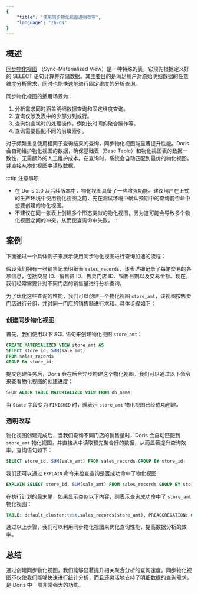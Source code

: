 ```yaml
---
{
    "title": "使用同步物化视图透明改写",
    "language": "zh-CN"
}
---
```


<!-- 
Licensed to the Apache Software Foundation (ASF) under one
or more contributor license agreements.  See the NOTICE file
distributed with this work for additional information
regarding copyright ownership.  The ASF licenses this file
to you under the Apache License, Version 2.0 (the
"License"); you may not use this file except in compliance
with the License.  You may obtain a copy of the License at

  http://www.apache.org/licenses/LICENSE-2.0

Unless required by applicable law or agreed to in writing,
software distributed under the License is distributed on an
"AS IS" BASIS, WITHOUT WARRANTIES OR CONDITIONS OF ANY
KIND, either express or implied.  See the License for the
specific language governing permissions and limitations
under the License.
-->

## 概述

[同步物化视图](../../materialized-view/sync-materialized-view.md) （Sync-Materialized View）是一种特殊的表，它预先根据定义好的 SELECT 语句计算并存储数据。其主要目的是满足用户对原始明细数据的任意维度分析需求，同时也能快速地进行固定维度的分析查询。

同步物化视图的适用场景为：

1. 分析需求同时涵盖明细数据查询和固定维度查询。
2. 查询仅涉及表中的少部分列或行。
3. 查询包含耗时的处理操作，例如长时间的聚合操作等。
4. 查询需要匹配不同的前缀索引。

对于频繁重复使用相同子查询结果的查询，同步物化视图能显著提升性能。Doris 会自动维护物化视图的数据，确保基础表（Base Table）和物化视图表的数据一致性，无需额外的人工维护成本。在查询时，系统会自动匹配到最优的物化视图，并直接从物化视图中读取数据。

:::tip 注意事项
- 在 Doris 2.0 及后续版本中，物化视图具备了一些增强功能。建议用户在正式的生产环境中使用物化视图之前，先在测试环境中确认预期中的查询能否命中想要创建的物化视图。
- 不建议在同一张表上创建多个形态类似的物化视图，因为这可能会导致多个物化视图之间的冲突，从而使查询命中失败。
  :::

## 案例

下面通过一个具体例子来展示使用同步物化视图进行查询加速的流程：

假设我们拥有一张销售记录明细表 `sales_records`，该表详细记录了每笔交易的各项信息，包括交易 ID、销售员 ID、售卖门店 ID、销售日期以及交易金额。现在，我们经常需要针对不同门店的销售量进行分析查询。

为了优化这些查询的性能，我们可以创建一个物化视图 `store_amt`，该视图按售卖门店进行分组，并对同一门店的销售额进行求和。具体步骤如下：

### 创建同步物化视图

首先，我们使用以下 SQL 语句来创建物化视图 `store_amt`：

```sql
CREATE MATERIALIZED VIEW store_amt AS 
SELECT store_id, SUM(sale_amt) 
FROM sales_records
GROUP BY store_id;
```

提交创建任务后，Doris 会在后台异步构建这个物化视图。我们可以通过以下命令来查看物化视图的创建进度：

```sql
SHOW ALTER TABLE MATERIALIZED VIEW FROM db_name;
```

当 `State` 字段变为 `FINISHED` 时，就表示 `store_amt` 物化视图已经成功创建。

### 透明改写

物化视图创建完成后，当我们查询不同门店的销售量时，Doris 会自动匹配到 `store_amt` 物化视图，并直接从中读取预先聚合好的数据，从而显著提升查询效率。查询语句如下：

```sql
SELECT store_id, SUM(sale_amt) FROM sales_records GROUP BY store_id;
```

我们还可以通过 `EXPLAIN` 命令来检查查询是否成功命中了物化视图：

```sql
EXPLAIN SELECT store_id, SUM(sale_amt) FROM sales_records GROUP BY store_id;
```

在执行计划的最末尾，如果显示类似以下内容，则表示查询成功命中了 `store_amt` 物化视图：

```sql
TABLE: default_cluster:test.sales_records(store_amt), PREAGGREGATION: ON
```

通过以上步骤，我们可以利用同步物化视图来优化查询性能，提高数据分析的效率。

## 总结

通过创建同步物化视图，我们能够显著提升相关聚合分析的查询速度。同步物化视图不仅使我们能够快速进行统计分析，而且还灵活地支持了明细数据的查询需求，是 Doris 中一项非常强大的功能。
